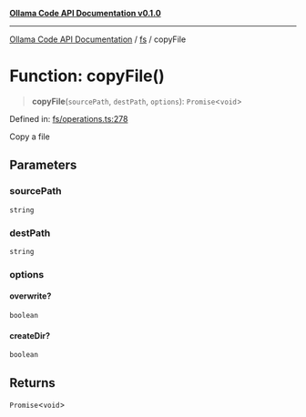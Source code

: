 [**Ollama Code API Documentation v0.1.0**](../../README.md)

***

[Ollama Code API Documentation](../../modules.md) / [fs](../README.md) / copyFile

# Function: copyFile()

> **copyFile**(`sourcePath`, `destPath`, `options`): `Promise`\<`void`\>

Defined in: [fs/operations.ts:278](https://github.com/erichchampion/ollama-code/blob/b99cb69c24326793ea2d4f713f56de8fdfcd084d/ollama-code/src/fs/operations.ts#L278)

Copy a file

## Parameters

### sourcePath

`string`

### destPath

`string`

### options

#### overwrite?

`boolean`

#### createDir?

`boolean`

## Returns

`Promise`\<`void`\>
